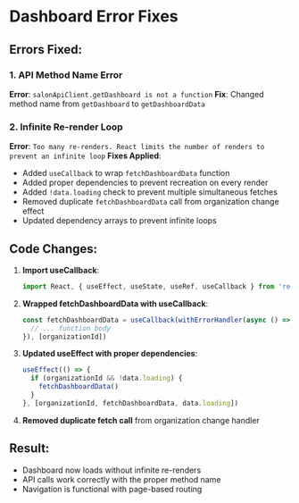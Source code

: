 # Dashboard Error Fixes

## Errors Fixed:

### 1. API Method Name Error
**Error**: `salonApiClient.getDashboard is not a function`
**Fix**: Changed method name from `getDashboard` to `getDashboardData`

### 2. Infinite Re-render Loop
**Error**: `Too many re-renders. React limits the number of renders to prevent an infinite loop`
**Fixes Applied**:
- Added `useCallback` to wrap `fetchDashboardData` function
- Added proper dependencies to prevent recreation on every render
- Added `!data.loading` check to prevent multiple simultaneous fetches
- Removed duplicate `fetchDashboardData` call from organization change effect
- Updated dependency arrays to prevent infinite loops

## Code Changes:

1. **Import useCallback**:
   ```typescript
   import React, { useEffect, useState, useRef, useCallback } from 'react'
   ```

2. **Wrapped fetchDashboardData with useCallback**:
   ```typescript
   const fetchDashboardData = useCallback(withErrorHandler(async () => {
     // ... function body
   }), [organizationId])
   ```

3. **Updated useEffect with proper dependencies**:
   ```typescript
   useEffect(() => {
     if (organizationId && !data.loading) {
       fetchDashboardData()
     }
   }, [organizationId, fetchDashboardData, data.loading])
   ```

4. **Removed duplicate fetch call** from organization change handler

## Result:
- Dashboard now loads without infinite re-renders
- API calls work correctly with the proper method name
- Navigation is functional with page-based routing